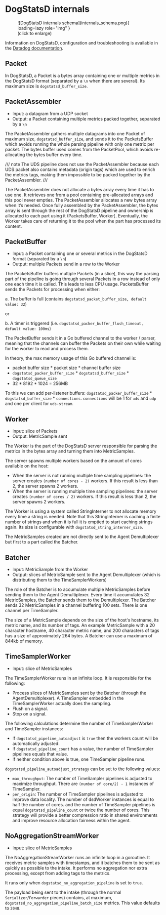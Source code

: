 # DogStatsD internals

<figure markdown>
  ![DogStatsD internals schema](internals_schema.png){ loading=lazy role="img" }

<figcaption markdown>(click to enlarge)</figcaption>
</figure>

Information on DogStatsD, configuration and troubleshooting is available in the [Datadog documentation](https://docs.datadoghq.com/developers/dogstatsd/).

## Packet

In DogStatsD, a Packet is a bytes array containing one or multiple metrics in the DogStatsD format (separated by a `\n` when there are several). Its maximum size is `dogstatsd_buffer_size`.

## PacketAssembler

- Input: a datagram from a UDP socket
- Output: a Packet containing multiple metrics packed together, separated by a `\n`

The PacketAssembler gathers multiple datagrams into one Packet of maximum size, `dogstatsd_buffer_size`, and sends it to the PacketsBuffer which avoids running the whole parsing pipeline with only one metric per packet. The bytes buffer used comes from the PacketPool, which avoids re-allocating the bytes buffer every time.

/// note
The UDS pipeline does not use the PacketAssembler because each UDS packet also contains metadata (origin tags) which are used to enrich the metrics tags, making them impossible to be packed together by the PacketAssembler.
///

The PacketAssembler does not allocate a bytes array every time it has to use one. It retrieves one from a pool containing pre-allocated arrays and this pool never empties. The PacketAssembler allocates a new bytes array when it’s needed. Once fully assembled by the PacketAssembler, the bytes array is sent through the rest of the DogStatsD pipeline and ownership is allocated to each part using it (PacketsBuffer, Worker). Eventually, the Worker takes care of returning it to the pool when the part has processed its content.

## PacketBuffer

- Input: a Packet containing one or several metrics in the DogStatsD format (separated by a `\n`)
- Output: multiple Packets send in a row to the Worker

The PacketsBuffer buffers multiple Packets (in a slice), this way the parsing part of the pipeline is going through several Packets in a row instead of only one each time it is called. This leads to less CPU usage. PacketsBuffer sends the Packets for processing when either:

a. The buffer is full (contains `dogstatsd_packet_buffer_size, default value: 32`)

or

b. A timer is triggered (i.e. `dogstatsd_packer_buffer_flush_timeout, default value: 100ms`)

The PacketBuffer sends it in a Go buffered channel to the worker / parser, meaning that the channels can buffer the Packets on their own while waiting for the worker to read and process them.

In theory, the max memory usage of this Go buffered channel is:

* packet buffer size * packet size * channel buffer size
* `dogstatsd_packer_buffer_size` * `dogstatsd_buffer_size` * `dogstatsd_queue_size`
* 32 * 8192 * 1024 =  256MB

To this we can add per-listener buffers: `dogstatsd_packer_buffer_size` * `dogstatsd_buffer_size` * `connections`. `connections` will be 1 for `uds` and `udp` and one per client for `uds-stream`.

## Worker

- Input: slice of Packets
- Output: MetricSample sent

The Worker is the part of the DogStatsD server responsible for parsing the metrics in the bytes array and turning them into MetricSamples.

The server spawns multiple workers based on the amount of cores available on the host:

* When the server is not running multiple time sampling pipelines: the server creates `(number of cores - 2)` workers. If this result is less than 2, the server spawns 2 workers.
* When the server is running multiple time sampling pipelines: the server creates `(number of cores / 2)` workers.  If this result is less than 2, the server spawns 2 workers.

The Worker is using a system called StringInterner to not allocate memory every time a string is needed. Note that this StringInterner is caching a finite number of strings and when it is full it is emptied to start caching strings again. Its size is configurable with `dogstatsd_string_interner_size`.

The MetricSamples created are not directly sent to the Agent Demultiplexer but first to a part called the Batcher.

## Batcher

- Input: MetricSample from the Worker
- Output: slices of MetricSample sent to the Agent Demultiplexer (which is distributing them to the TimeSamplerWorkers)

The role of the Batcher is to accumulate multiple MetricSamples before sending them to the Agent Demultiplexer. Every time it accumulates 32 MetricSamples, the Batcher sends them to the Demultiplexer. The Batcher sends 32 MetricSamples in a channel buffering 100 sets. There is one channel per TimeSampler.

The size of a MetricSample depends on the size of the host's hostname, its metric name, and its number of tags. An example MetricSample with a 20 character hostname, 40 character metric name, and 200 characters of tags has a size of approximately 264 bytes. A Batcher can use a maximum of 844kb of memory.

## TimeSamplerWorker

- Input: slice of MetricSamples

The TimeSamplerWorker runs in an infinite loop. It is responsible for the following:

* Process slices of MetricSamples sent by the Batcher (through the AgentDemultiplexer). A TimeSampler embedded in the TimeSamplerWorker actually does the sampling.
* Flush on a signal.
* Stop on a signal.

The following calculations determine the number of TimeSamplerWorker and TimeSampler instances:

* If `dogstatsd_pipeline_autoadjust` is `true` then the workers count will be automatically adjusted.
* If `dogstatsd_pipeline_count` has a value, the number of TimeSampler pipelines equals that value.
* If neither condition above is true, one TimeSampler pipeline runs.

`dogstatsd_pipeline_autoadjust_strategy` can be set to the following values:

* `max_throughput`: The number of TimeSampler pipelines is adjusted to maximize throughput. There are `(number of core/2) - 1` instances of TimeSampler.
* `per_origin`: The number of TimeSampler pipelines is adjusted to improve data locality. The number of dsdWorker instances is equal to half the number of cores.
        and the number of TimeSampler pipelines is equal `dogstatsd_pipeline_count` or twice the number of cores. This strategy will provide a better compression
        ratio in shared environments and improve resource allocation fairness within the agent.

## NoAggregationStreamWorker

- Input: slice of MetricSamples

The NoAggregationStreamWorker runs an infinite loop in a goroutine. It receives metric samples with timestamps, and it batches them to be sent as quickly as possible to the intake. It performs no aggregation nor extra processing, except from adding tags to the metrics.

It runs only when `dogstatsd_no_aggregation_pipeline` is set to `true`.

The payload being sent to the intake (through the normal `Serializer`/`Forwarder` pieces) contains, at maximum, `dogstatsd_no_aggregation_pipeline_batch_size` metrics. This value defaults to `2048`.
